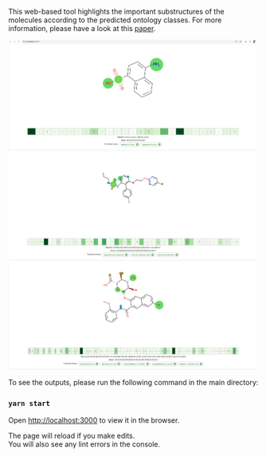 This web-based tool highlights the important substructures of the molecules according to the predicted ontology classes. For more information, please have a look at this [paper](https://daoxai.inf.unibz.it/papers/DAO-XAI-2021-paper-1.pdf).

![molontology](https://github.com/adelmemariani/molontology/blob/main/screenshots/1.png)
![molontology](https://github.com/adelmemariani/molontology/blob/main/screenshots/2.png)
![molontology](https://github.com/adelmemariani/molontology/blob/main/screenshots/3.png)

To see the outputs, please run the following command in the main directory:

### `yarn start`

Open [http://localhost:3000](http://localhost:3000) to view it in the browser.

The page will reload if you make edits.\
You will also see any lint errors in the console.


